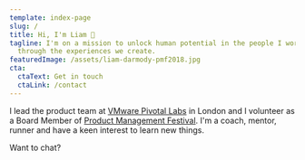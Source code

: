 ```yaml
---
template: index-page
slug: /
title: Hi, I'm Liam 👋
tagline: I'm on a mission to unlock human potential in the people I work with &
  through the experiences we create.
featuredImage: /assets/liam-darmody-pmf2018.jpg
cta:
  ctaText: Get in touch
  ctaLink: /contact
---
```

I lead the product team at [VMware Pivotal Labs](https://tanzu.vmware.com/labs) in London and I volunteer as a Board Member of [Product Management Festival](https://productmanagementfestival.com/zurich/). I'm a coach, mentor, runner and have a keen interest to learn new things.

Want to chat?
